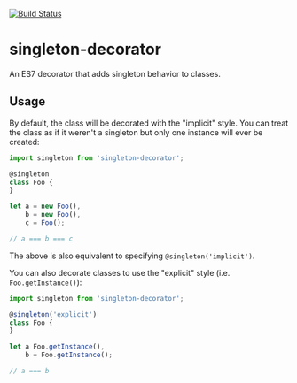 [![Build Status](https://travis-ci.org/tkuminecz/single-decorator.svg?branch=master)](https://travis-ci.org/tkuminecz/singleton-decorator)

# singleton-decorator
An ES7 decorator that adds singleton behavior to classes.

## Usage
By default, the class will be decorated with the "implicit" style. You can treat the class as if it weren't a singleton but only one instance will ever be created:

```javascript
import singleton from 'singleton-decorator';

@singleton
class Foo {
}

let a = new Foo(),
	b = new Foo(),
	c = Foo();

// a === b === c
```

The above is also equivalent to specifying `@singleton('implicit')`.

You can also decorate classes to use the "explicit" style (i.e. `Foo.getInstance()`):

```javascript
import singleton from 'singleton-decorator';

@singleton('explicit')
class Foo {
}

let a Foo.getInstance(),
	b = Foo.getInstance();

// a === b
```
